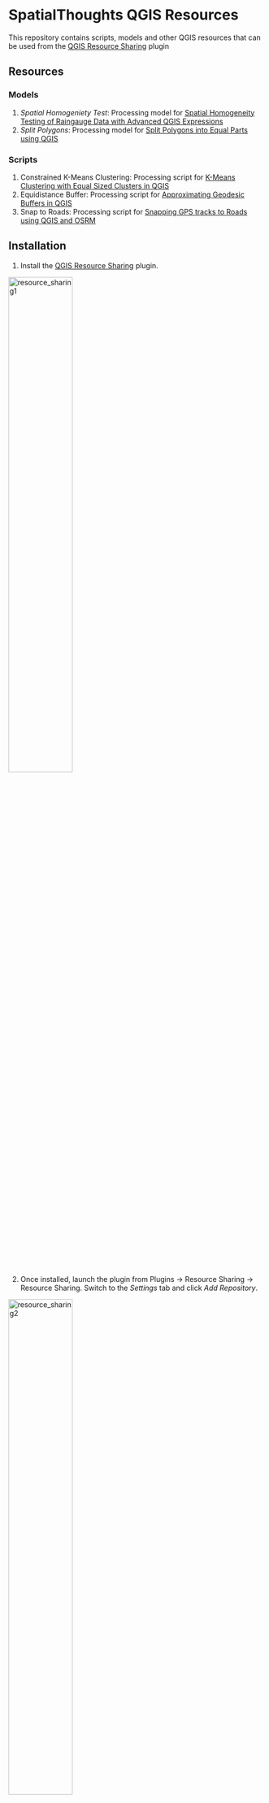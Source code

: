 # SpatialThoughts QGIS Resources

This repository contains scripts, models and other QGIS resources that can be used from the [QGIS Resource Sharing](https://plugins.qgis.org/plugins/qgis_resource_sharing/) plugin

## Resources

### Models

1. *Spatial Homogeniety Test*: Processing model for [Spatial Homogeneity Testing of Raingauge Data with Advanced QGIS Expressions](https://spatialthoughts.com/2020/11/26/spatial-homogeneity-testing-qgis/)
2. *Split Polygons*: Processing model for [Split Polygons into Equal Parts using QGIS](https://spatialthoughts.com/2021/06/12/split-polygons-qgis/)

### Scripts

1. Constrained K-Means Clustering: Processing script for [K-Means Clustering with Equal Sized Clusters in QGIS](https://spatialthoughts.com/2021/01/31/equal-sized-kmeans-qgis/)
2. Equidistance Buffer: Processing script for [Approximating Geodesic Buffers in QGIS](https://spatialthoughts.com/2019/04/05/geodesic-buffers-in-qgis/)
3. Snap to Roads: Processing script for [Snapping GPS tracks to Roads using QGIS and OSRM](https://spatialthoughts.com/2020/02/22/snap-to-roads-qgis-and-osrm/)


## Installation

1. Install the [QGIS Resource Sharing](https://plugins.qgis.org/plugins/qgis_resource_sharing/) plugin. 
<img width="50%" alt="resource_sharing1" src="https://user-images.githubusercontent.com/5227506/121690798-eeef9e00-cae3-11eb-8f33-9995d50fae04.png">

2. Once installed, launch the plugin from Plugins &rarr; Resource Sharing &rarr; Resource Sharing. Switch to the *Settings* tab and click *Add Repository*.
  <img width="50%" alt="resource_sharing2" src="https://user-images.githubusercontent.com/5227506/121691047-2d855880-cae4-11eb-82e7-edaa29ab7916.png">

3. Name the repositry as `Spatial Thoughts Resources` and enter the URL as `https://github.com/spatialthoughts/qgis-resource-sharing.git`
<img width="50%" alt="resource_sharing3" src="https://user-images.githubusercontent.com/5227506/121691160-50b00800-cae4-11eb-9a55-c679d7b9a73e.png">

4. Switch to the *All Collections* tab and search for `SpatialThoughts`. Once you find the collection, click *Install*.

<img width="50%" alt="resource_sharing4" src="https://user-images.githubusercontent.com/5227506/121691168-5279cb80-cae4-11eb-9755-61fe2d7c4be5.png">

5. Once installed, you will see new *Models* and *Scripts* in your Processing Toolbox.
  <img width="50%" alt="resource_sharing5" src="https://user-images.githubusercontent.com/5227506/121691179-54438f00-cae4-11eb-8452-5bd6631662aa.png">


